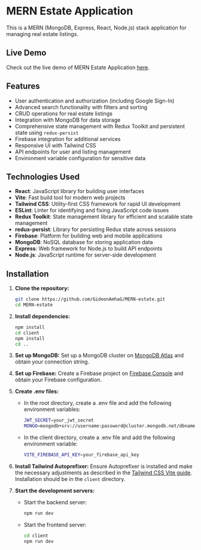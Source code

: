 # MERN Estate Application

This is a MERN (MongoDB, Express, React, Node.js) stack application for managing real estate listings.

## Live Demo

Check out the live demo of MERN Estate Application [here](https://mern-estate-r23v.onrender.com/).

## Features

- User authentication and authorization (including Google Sign-In)
- Advanced search functionality with filters and sorting
- CRUD operations for real estate listings
- Integration with MongoDB for data storage
- Comprehensive state management with Redux Toolkit and persistent state using `redux-persist`
- Firebase integration for additional services
- Responsive UI with Tailwind CSS
- API endpoints for user and listing management
- Environment variable configuration for sensitive data

## Technologies Used

- **React**: JavaScript library for building user interfaces
- **Vite**: Fast build tool for modern web projects
- **Tailwind CSS**: Utility-first CSS framework for rapid UI development
- **ESLint**: Linter for identifying and fixing JavaScript code issues
- **Redux Toolkit**: State management library for efficient and scalable state management
- **redux-persist**: Library for persisting Redux state across sessions
- **Firebase**: Platform for building web and mobile applications
- **MongoDB**: NoSQL database for storing application data
- **Express**: Web framework for Node.js to build API endpoints
- **Node.js**: JavaScript runtime for server-side development

## Installation

1. **Clone the repository:**
   ```sh
   git clone https://github.com/GideonAmhaG/MERN-estate.git
   cd MERN-estate

2. **Install dependencies:**
   ```sh
   npm install
   cd client
   npm install
   cd ..
   
3. **Set up MongoDB:**
   Set up a MongoDB cluster on [MongoDB Atlas](https://www.mongodb.com/cloud/atlas) and obtain your connection string.
   
4. **Set up Firebase:**
   Create a Firebase project on [Firebase Console](https://console.firebase.google.com/) and obtain your Firebase configuration.
   
5. **Create .env files:**
   - In the root directory, create a .env file and add the following environment variables:
      ```sh
      JWT_SECRET=your_jwt_secret
      MONGO=mongodb+srv://username:password@cluster.mongodb.net/dbname?retryWrites=true&w=majority
      ```
   - In the client directory, create a .env file and add the following environment variable:
      ```sh
      VITE_FIREBASE_API_KEY=your_firebase_api_key
      ```
6. **Install Tailwind Autoprefixer:**
   Ensure Autoprefixer is installed and make the necessary adjustments as described in the [Tailwind CSS Vite guide](https://tailwindcss.com/docs/guides/vite).    
   Installation should be in the `client` directory.
   
7. **Start the development servers:**
   - Start the backend server:
      ```sh
      npm run dev
      ```
   - Start the frontend server:
      ```sh
      cd client
      npm run dev
      ```
